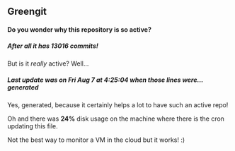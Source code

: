 ## Greengit

#### Do you wonder why this repository is so active?

##### After all it has 13016 commits!

But is it *really* active? Well...

##### Last update was on Fri Aug 7 at 4:25:04 when those lines were... generated

Yes, generated, because it certainly helps a lot to have such an active repo!

Oh and there was **24%** disk usage on the machine
where there is the cron updating this file.

Not the best way to monitor a VM in the cloud but it works! :)
